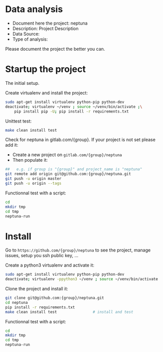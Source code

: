 # Data analysis
- Document here the project: neptuna
- Description: Project Description
- Data Source:
- Type of analysis:

Please document the project the better you can.

# Startup the project

The initial setup.

Create virtualenv and install the project:
```bash
sudo apt-get install virtualenv python-pip python-dev
deactivate; virtualenv ~/venv ; source ~/venv/bin/activate ;\
    pip install pip -U; pip install -r requirements.txt
```

Unittest test:
```bash
make clean install test
```

Check for neptuna in gitlab.com/{group}.
If your project is not set please add it:

- Create a new project on `gitlab.com/{group}/neptuna`
- Then populate it:

```bash
##   e.g. if group is "{group}" and project_name is "neptuna"
git remote add origin git@github.com:{group}/neptuna.git
git push -u origin master
git push -u origin --tags
```

Functionnal test with a script:

```bash
cd
mkdir tmp
cd tmp
neptuna-run
```

# Install

Go to `https://github.com/{group}/neptuna` to see the project, manage issues,
setup you ssh public key, ...

Create a python3 virtualenv and activate it:

```bash
sudo apt-get install virtualenv python-pip python-dev
deactivate; virtualenv -ppython3 ~/venv ; source ~/venv/bin/activate
```

Clone the project and install it:

```bash
git clone git@github.com:{group}/neptuna.git
cd neptuna
pip install -r requirements.txt
make clean install test                # install and test
```
Functionnal test with a script:

```bash
cd
mkdir tmp
cd tmp
neptuna-run
```
